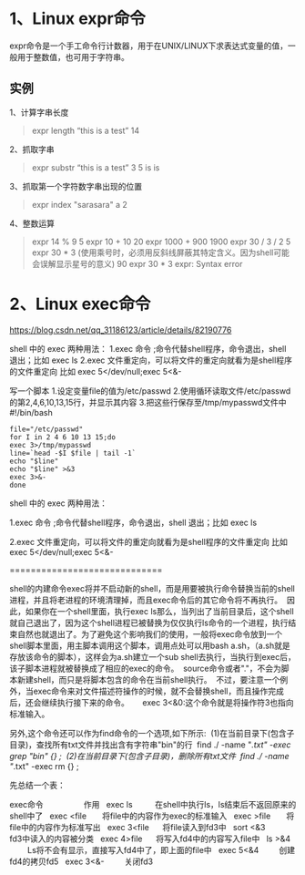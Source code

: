 # 1、Linux expr命令

expr命令是一个手工命令行计数器，用于在UNIX/LINUX下求表达式变量的值，一般用于整数值，也可用于字符串。

## 实例
1、计算字串长度
> expr length “this is a test”
 14
 
2、抓取字串

> expr substr “this is a test” 3 5
is is

3、抓取第一个字符数字串出现的位置

> expr index "sarasara"  a
 2
 
4、整数运算

 > expr 14 % 9
 5
 > expr 10 + 10
 20
 > expr 1000 + 900
 1900
 > expr 30 / 3 / 2
 5
 > expr 30 \* 3 (使用乘号时，必须用反斜线屏蔽其特定含义。因为shell可能会误解显示星号的意义)
 90
 > expr 30 * 3
 expr: Syntax error

# 2、Linux exec命令
https://blog.csdn.net/qq_31186123/article/details/82190776

shell 中的 exec 两种用法：
1.exec 命令 ;命令代替shell程序，命令退出，shell 退出；比如 exec ls
2.exec 文件重定向，可以将文件的重定向就看为是shell程序的文件重定向 比如 exec 5</dev/null;exec 5<&-

写一个脚本
      1.设定变量file的值为/etc/passwd
      2.使用循环读取文件/etc/passwd的第2,4,6,10,13,15行，并显示其内容
      3.把这些行保存至/tmp/mypasswd文件中#!/bin/bash
```
file="/etc/passwd"
for I in 2 4 6 10 13 15;do
exec 3>/tmp/mypasswd
line=`head -$I $file | tail -1`
echo "$line"
echo "$line" >&3
exec 3>&-
done
```


shell 中的 exec 两种用法：

1.exec 命令 ;命令代替shell程序，命令退出，shell 退出；比如 exec ls

2.exec 文件重定向，可以将文件的重定向就看为是shell程序的文件重定向 比如 exec 5</dev/null;exec 5<&-

=============================

shell的内建命令exec将并不启动新的shell，而是用要被执行命令替换当前的shell进程，并且将老进程的环境清理掉，而且exec命令后的其它命令将不再执行。 
因此，如果你在一个shell里面，执行exec ls那么，当列出了当前目录后，这个shell就自己退出了，因为这个shell进程已被替换为仅仅执行ls命令的一个进程，执行结束自然也就退出了。为了避免这个影响我们的使用，一般将exec命令放到一个shell脚本里面，用主脚本调用这个脚本，调用点处可以用bash a.sh，（a.sh就是存放该命令的脚本），这样会为a.sh建立一个sub shell去执行，当执行到exec后，该子脚本进程就被替换成了相应的exec的命令。 
source命令或者"."，不会为脚本新建shell，而只是将脚本包含的命令在当前shell执行。 
不过，要注意一个例外，当exec命令来对文件描述符操作的时候，就不会替换shell，而且操作完成后，还会继续执行接下来的命令。 
    exec 3<&0:这个命令就是将操作符3也指向标准输入。 


另外,这个命令还可以作为find命令的一个选项,如下所示: 
(1)在当前目录下(包含子目录)，查找所有txt文件并找出含有字符串"bin"的行 
find ./ -name "*.txt" -exec grep "bin" {} \; 
(2)在当前目录下(包含子目录)，删除所有txt文件 
find ./ -name "*.txt" -exec rm {} \; 




先总结一个表：


exec命令                  作用
 
exec ls          在shell中执行ls，ls结束后不返回原来的shell中了
 
exec <file       将file中的内容作为exec的标准输入
 
exec >file       将file中的内容作为标准写出
 
exec 3<file      将file读入到fd3中
 
sort <&3         fd3中读入的内容被分类
 
exec 4>file      将写入fd4中的内容写入file中
 
ls >&4           Ls将不会有显示，直接写入fd4中了，即上面的file中
 
exec 5<&4         创建fd4的拷贝fd5
 
exec 3<&-         关闭fd3